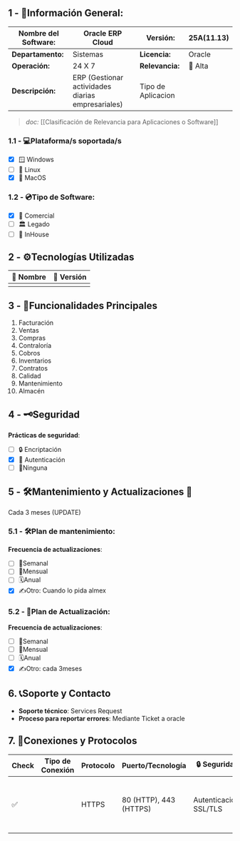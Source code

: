 ## **1 - 📓Información General:**

| **Nombre del Software:** | Oracle ERP Cloud                                  | **Versión:**       | 25A(11.13)    |
| ------------------------ | ------------------------------------------------- | ------------------ | ------------- |
| **Departamento:**        | Sistemas                                          | **Licencia:**      | Oracle        |
| **Operación:**           | 24 X 7                                            | **Relevancia:**    | 🔴 Alta  <br> |
| **Descripción:**         | ERP (Gestionar actividades diarias empresariales) | Tipo de Aplicacion |               |
> _doc:_ [[Clasificación de Relevancia para Aplicaciones o Software]]

### **1.1 - 💻Plataforma/s soportada/s**
- [x] 🪟 Windows 
- [ ] 🐧 Linux 
- [x] 🍏 MacOS 

### **1.2 - 💿Tipo de Software:**
- [x] 💼 Comercial 
- [ ] 🏛️ Legado 
- [ ] 🏢 InHouse 

## **2 - ⚙️Tecnologías Utilizadas**

| 📝 Nombre | 🔢 Versión |
| --------- | ---------- |
|           |            |


## **3 - 📃Funcionalidades Principales**
1. Facturación
2. Ventas
3. Compras
4. Contraloría
5. Cobros
6. Inventarios
7. Contratos
8. Calidad
9. Mantenimiento
10. Almacén


## 4 - 🗝️Seguridad
**Prácticas de seguridad**:
- [ ] 🔒 Encriptación
- [x] 🔑 Autenticación 
- [ ] 🚫Ninguna 

## **5 - 🛠️Mantenimiento y Actualizaciones 🔁**
Cada 3 meses (UPDATE)

### **5.1 - 🛠️Plan de mantenimiento:** 
**Frecuencia de actualizaciones**:
- [ ] 🔄Semanal 
- [ ] 📅Mensual 
- [ ] 🗓️Anual 
- [x] ✍️Otro: Cuando lo pida almex
### **5.2 - 🔁Plan de Actualización:** 
**Frecuencia de actualizaciones**:
- [ ] 🔄Semanal 
- [ ] 📅Mensual 
- [ ] 🗓️Anual 
- [x] ✍️Otro: cada 3meses

## 6. 📞Soporte y Contacto
- **Soporte técnico**: Services Request
- **Proceso para reportar errores**: Mediante Ticket a oracle

## 7. 🛜Conexiones y Protocolos

| Check | **Tipo de Conexión** | **Protocolo** | **Puerto/Tecnología**  | **🔒 Seguridad**       | **Descripción**                                           | **Uso Común**                     |
| ----- | -------------------- | ------------- | ---------------------- | ---------------------- | --------------------------------------------------------- | --------------------------------- |
| ✅     |                      | HTTPS         | 80 (HTTP), 443 (HTTPS) | Autenticación, SSL/TLS | Comunicación entre sistemas a través de solicitudes HTTP. | ✅ Integración entre aplicaciones. |


